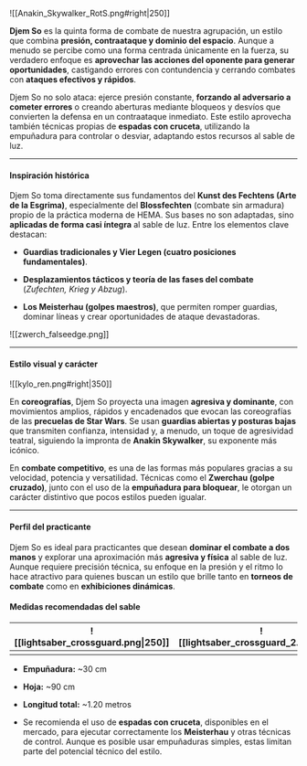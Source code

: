 ![[Anakin_Skywalker_RotS.png#right|250]]

**Djem So** es la quinta forma de combate de nuestra agrupación, un estilo que combina **presión, contraataque y dominio del espacio**. Aunque a menudo se percibe como una forma centrada únicamente en la fuerza, su verdadero enfoque es **aprovechar las acciones del oponente para generar oportunidades**, castigando errores con contundencia y cerrando combates con **ataques efectivos y rápidos**.

Djem So no solo ataca: ejerce presión constante, **forzando al adversario a cometer errores** o creando aberturas mediante bloqueos y desvíos que convierten la defensa en un contraataque inmediato. Este estilo aprovecha también técnicas propias de **espadas con cruceta**, utilizando la empuñadura para controlar o desviar, adaptando estos recursos al sable de luz.

---

#### Inspiración histórica

Djem So toma directamente sus fundamentos del **Kunst des Fechtens (Arte de la Esgrima)**, especialmente del **Blossfechten** (combate sin armadura) propio de la práctica moderna de HEMA. Sus bases no son adaptadas, sino **aplicadas de forma casi íntegra** al sable de luz. Entre los elementos clave destacan:

- **Guardias tradicionales y Vier Legen (cuatro posiciones fundamentales)**.
    
- **Desplazamientos tácticos y teoría de las fases del combate** (_Zufechten, Krieg y Abzug_).
    
- **Los Meisterhau (golpes maestros)**, que permiten romper guardias, dominar líneas y crear oportunidades de ataque devastadoras.

![[zwerch_falseedge.png]]

---

#### Estilo visual y carácter

![[kylo_ren.png#right|350]]

En **coreografías**, Djem So proyecta una imagen **agresiva y dominante**, con movimientos amplios, rápidos y encadenados que evocan las coreografías de las **precuelas de Star Wars**. Se usan **guardias abiertas y posturas bajas** que transmiten confianza, intensidad y, a menudo, un toque de agresividad teatral, siguiendo la impronta de **Anakin Skywalker**, su exponente más icónico.

En **combate competitivo**, es una de las formas más populares gracias a su velocidad, potencia y versatilidad. Técnicas como el **Zwerchau (golpe cruzado)**, junto con el uso de la **empuñadura para bloquear**, le otorgan un carácter distintivo que pocos estilos pueden igualar.

---

#### Perfil del practicante

Djem So es ideal para practicantes que desean **dominar el combate a dos manos** y explorar una aproximación más **agresiva y física** al sable de luz. Aunque requiere precisión técnica, su enfoque en la presión y el ritmo lo hace atractivo para quienes buscan un estilo que brille tanto en **torneos de combate** como en **exhibiciones dinámicas**.

#### Medidas recomendadas del sable




| ![[lightsaber_crossguard.png\|250]] | ![[lightsaber_crossguard_2.png\|255]] |
| ----------------------------------- | ------------------------------------- |
|                                     |                                       | 


- **Empuñadura:** ~30 cm
    
- **Hoja:** ~90 cm
    
- **Longitud total:** ~1.20 metros
    
- Se recomienda el uso de **espadas con cruceta**, disponibles en el mercado, para ejecutar correctamente los **Meisterhau** y otras técnicas de control. Aunque es posible usar empuñaduras simples, estas limitan parte del potencial técnico del estilo.